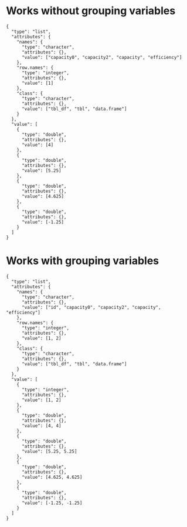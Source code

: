 # Works without grouping variables

    {
      "type": "list",
      "attributes": {
        "names": {
          "type": "character",
          "attributes": {},
          "value": ["capacity0", "capacity2", "capacity", "efficiency"]
        },
        "row.names": {
          "type": "integer",
          "attributes": {},
          "value": [1]
        },
        "class": {
          "type": "character",
          "attributes": {},
          "value": ["tbl_df", "tbl", "data.frame"]
        }
      },
      "value": [
        {
          "type": "double",
          "attributes": {},
          "value": [4]
        },
        {
          "type": "double",
          "attributes": {},
          "value": [5.25]
        },
        {
          "type": "double",
          "attributes": {},
          "value": [4.625]
        },
        {
          "type": "double",
          "attributes": {},
          "value": [-1.25]
        }
      ]
    }

# Works with grouping variables

    {
      "type": "list",
      "attributes": {
        "names": {
          "type": "character",
          "attributes": {},
          "value": ["id", "capacity0", "capacity2", "capacity", "efficiency"]
        },
        "row.names": {
          "type": "integer",
          "attributes": {},
          "value": [1, 2]
        },
        "class": {
          "type": "character",
          "attributes": {},
          "value": ["tbl_df", "tbl", "data.frame"]
        }
      },
      "value": [
        {
          "type": "integer",
          "attributes": {},
          "value": [1, 2]
        },
        {
          "type": "double",
          "attributes": {},
          "value": [4, 4]
        },
        {
          "type": "double",
          "attributes": {},
          "value": [5.25, 5.25]
        },
        {
          "type": "double",
          "attributes": {},
          "value": [4.625, 4.625]
        },
        {
          "type": "double",
          "attributes": {},
          "value": [-1.25, -1.25]
        }
      ]
    }

